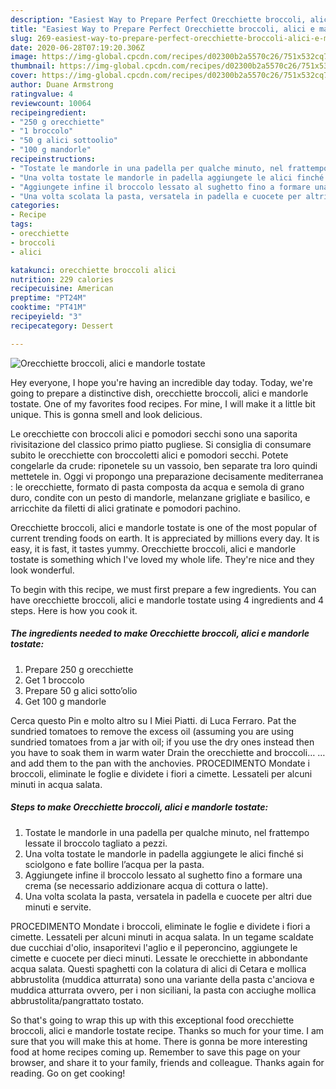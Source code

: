 ```yaml
---
description: "Easiest Way to Prepare Perfect Orecchiette broccoli, alici e mandorle tostate"
title: "Easiest Way to Prepare Perfect Orecchiette broccoli, alici e mandorle tostate"
slug: 269-easiest-way-to-prepare-perfect-orecchiette-broccoli-alici-e-mandorle-tostate
date: 2020-06-28T07:19:20.306Z
image: https://img-global.cpcdn.com/recipes/d02300b2a5570c26/751x532cq70/orecchiette-broccoli-alici-e-mandorle-tostate-recipe-main-photo.jpg
thumbnail: https://img-global.cpcdn.com/recipes/d02300b2a5570c26/751x532cq70/orecchiette-broccoli-alici-e-mandorle-tostate-recipe-main-photo.jpg
cover: https://img-global.cpcdn.com/recipes/d02300b2a5570c26/751x532cq70/orecchiette-broccoli-alici-e-mandorle-tostate-recipe-main-photo.jpg
author: Duane Armstrong
ratingvalue: 4
reviewcount: 10064
recipeingredient:
- "250 g orecchiette"
- "1 broccolo"
- "50 g alici sottoolio"
- "100 g mandorle"
recipeinstructions:
- "Tostate le mandorle in una padella per qualche minuto, nel frattempo lessate il broccolo tagliato a pezzi."
- "Una volta tostate le mandorle in padella aggiungete le alici finché si sciolgono e fate bollire l’acqua per la pasta."
- "Aggiungete infine il broccolo lessato al sughetto fino a formare una crema (se necessario addizionare acqua di cottura o latte)."
- "Una volta scolata la pasta, versatela in padella e cuocete per altri due minuti e servite."
categories:
- Recipe
tags:
- orecchiette
- broccoli
- alici

katakunci: orecchiette broccoli alici 
nutrition: 229 calories
recipecuisine: American
preptime: "PT24M"
cooktime: "PT41M"
recipeyield: "3"
recipecategory: Dessert

---
```



![Orecchiette broccoli, alici e mandorle tostate](https://img-global.cpcdn.com/recipes/d02300b2a5570c26/751x532cq70/orecchiette-broccoli-alici-e-mandorle-tostate-recipe-main-photo.jpg)

Hey everyone, I hope you're having an incredible day today. Today, we're going to prepare a distinctive dish, orecchiette broccoli, alici e mandorle tostate. One of my favorites food recipes. For mine, I will make it a little bit unique. This is gonna smell and look delicious.

Le orecchiette con broccoli alici e pomodori secchi sono una saporita rivisitazione del classico primo piatto pugliese. Si consiglia di consumare subito le orecchiette con broccoletti alici e pomodori secchi. Potete congelarle da crude: riponetele su un vassoio, ben separate tra loro quindi mettetele in. Oggi vi propongo una preparazione decisamente mediterranea : le orecchiette, formato di pasta composta da acqua e semola di grano duro, condite con un pesto di mandorle, melanzane grigliate e basilico, e arricchite da filetti di alici gratinate e pomodori pachino.

Orecchiette broccoli, alici e mandorle tostate is one of the most popular of current trending foods on earth. It is appreciated by millions every day. It is easy, it is fast, it tastes yummy. Orecchiette broccoli, alici e mandorle tostate is something which I've loved my whole life. They're nice and they look wonderful.


To begin with this recipe, we must first prepare a few ingredients. You can have orecchiette broccoli, alici e mandorle tostate using 4 ingredients and 4 steps. Here is how you cook it.

<!--inarticleads1-->

##### The ingredients needed to make Orecchiette broccoli, alici e mandorle tostate:

1. Prepare 250 g orecchiette
1. Get 1 broccolo
1. Prepare 50 g alici sotto’olio
1. Get 100 g mandorle


Cerca questo Pin e molto altro su I Miei Piatti. di Luca Ferraro. Pat the sundried tomatoes to remove the excess oil (assuming you are using sundried tomatoes from a jar with oil; if you use the dry ones instead then you have to soak them in warm water Drain the orecchiette and broccoli… …and add them to the pan with the anchovies. PROCEDIMENTO Mondate i broccoli, eliminate le foglie e dividete i fiori a cimette. Lessateli per alcuni minuti in acqua salata. 

<!--inarticleads2-->

##### Steps to make Orecchiette broccoli, alici e mandorle tostate:

1. Tostate le mandorle in una padella per qualche minuto, nel frattempo lessate il broccolo tagliato a pezzi.
1. Una volta tostate le mandorle in padella aggiungete le alici finché si sciolgono e fate bollire l’acqua per la pasta.
1. Aggiungete infine il broccolo lessato al sughetto fino a formare una crema (se necessario addizionare acqua di cottura o latte).
1. Una volta scolata la pasta, versatela in padella e cuocete per altri due minuti e servite.


PROCEDIMENTO Mondate i broccoli, eliminate le foglie e dividete i fiori a cimette. Lessateli per alcuni minuti in acqua salata. In un tegame scaldate due cucchiai d&#39;olio, insaporitevi l&#39;aglio e il peperoncino, aggiungete le cimette e cuocete per dieci minuti. Lessate le orecchiette in abbondante acqua salata. Questi spaghetti con la colatura di alici di Cetara e mollica abbrustolita (muddica atturrata) sono una variante della pasta c&#39;anciova e muddica atturrata ovvero, per i non siciliani, la pasta con acciughe mollica abbrustolita/pangrattato tostato. 

So that's going to wrap this up with this exceptional food orecchiette broccoli, alici e mandorle tostate recipe. Thanks so much for your time. I am sure that you will make this at home. There is gonna be more interesting food at home recipes coming up. Remember to save this page on your browser, and share it to your family, friends and colleague. Thanks again for reading. Go on get cooking!
